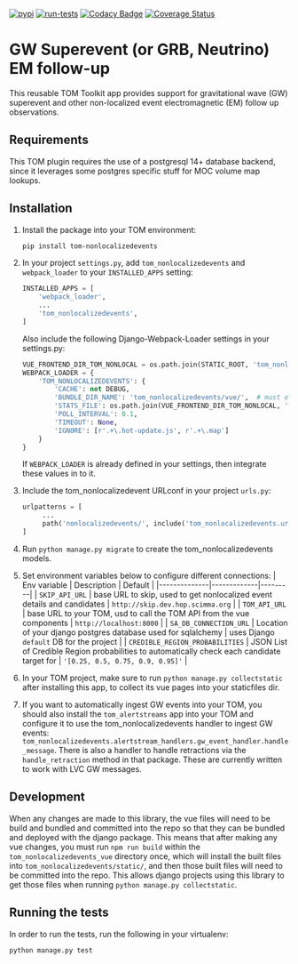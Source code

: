 [![pypi](https://img.shields.io/pypi/v/tom-superevents.svg)](https://pypi.python.org/pypi/tom-superevents)
[![run-tests](https://github.com/TOMToolkit/tom_nonlocalizedevents/actions/workflows/run-tests.yml/badge.svg)](https://github.com/TOMToolkit/tom_nonlocalizedevents/actions/workflows/run-tests.yml)
[![Codacy Badge](https://app.codacy.com/project/badge/Grade/cbcf7ce565d8450f86fff863ef061ff9)](https://www.codacy.com/gh/TOMToolkit/tom_nonlocalizedevents/dashboard?utm_source=github.com&amp;utm_medium=referral&amp;utm_content=TOMToolkit/tom_nonlocalizedevents&amp;utm_campaign=Badge_Grade)
[![Coverage Status](https://coveralls.io/repos/github/TOMToolkit/tom_nonlocalizedevents/badge.svg?branch=main)](https://coveralls.io/github/TOMToolkit/tom_nonlocalizedevents?branch=main)

# GW Superevent (or GRB, Neutrino) EM follow-up

This reusable TOM Toolkit app provides support for gravitational wave (GW) superevent
and other non-localized event electromagnetic (EM) follow up observations.  

## Requirements

This TOM plugin requires the use of a postgresql 14+ database backend, since it leverages some postgres specific stuff for MOC volume map lookups.

## Installation

1. Install the package into your TOM environment:
    ```bash
    pip install tom-nonlocalizedevents
   ```

2. In your project `settings.py`, add `tom_nonlocalizedevents` and `webpack_loader` to your `INSTALLED_APPS` setting:

    ```python
    INSTALLED_APPS = [
        'webpack_loader',
        ...
        'tom_nonlocalizedevents',
    ]
    ```
    
    Also include the following Django-Webpack-Loader settings in your settings.py:

    ```python
    VUE_FRONTEND_DIR_TOM_NONLOCAL = os.path.join(STATIC_ROOT, 'tom_nonlocalizedevents/vue')
    WEBPACK_LOADER = {
        'TOM_NONLOCALIZEDEVENTS': {
            'CACHE': not DEBUG,
            'BUNDLE_DIR_NAME': 'tom_nonlocalizedevents/vue/',  # must end with slash
            'STATS_FILE': os.path.join(VUE_FRONTEND_DIR_TOM_NONLOCAL, 'webpack-stats.json'),
            'POLL_INTERVAL': 0.1,
            'TIMEOUT': None,
            'IGNORE': [r'.+\.hot-update.js', r'.+\.map']
        }
    }
    ```

    If `WEBPACK_LOADER` is already defined in your settings, then integrate these values in to it.

3. Include the tom_nonlocalizedevent URLconf in your project `urls.py`:
   ```python
   urlpatterns = [
        ...
        path('nonlocalizedevents/', include('tom_nonlocalizedevents.urls')),
   ]
   ```

4. Run ``python manage.py migrate`` to create the tom_nonlocalizedevents models.

5. Set environment variables below to configure different connections:
| Env variable | Description | Default |
|--------------|-------------|---------|
| `SKIP_API_URL` | base URL to skip, used to get nonlocalized event details and candidates | `http://skip.dev.hop.scimma.org` |
| `TOM_API_URL` | base URL to your TOM, usd to call the TOM API from the vue components | `http://localhost:8000` |
| `SA_DB_CONNECTION_URL` | Location of your django postgres database used for sqlalchemy | uses Django `default` DB for the project |
| `CREDIBLE_REGION_PROBABILITIES` | JSON List of Credible Region probabilities to automatically check each candidate target for | `'[0.25, 0.5, 0.75, 0.9, 0.95]'` |

6. In your TOM project, make sure to run `python manage.py collectstatic` after installing this app, to collect its vue pages into your staticfiles dir.

7. If you want to automatically ingest GW events into your TOM, you should also install the `tom_alertstreams` app into your TOM and configure it to use the tom_nonlocalizedevents handler to ingest GW events: `tom_nonlocalizedevents.alertstream_handlers.gw_event_handler.handle_message`. There is also a handler to handle retractions via the `handle_retraction` method in that package. These are currently written to work with LVC GW messages.

## Development

When any changes are made to this library, the vue files will need to be build and bundled and committed into the repo so that they can be bundled and deployed with the django package. This means that after making any vue changes, you must run `npm run build` within the `tom_nonlocalizedevents_vue` directory once, which will install the built files into `tom_nonlocalizedevents/static/`, and then those built files will need to be committed into the repo. This allows django projects using this library to get those files when running `python manage.py collectstatic`.

## Running the tests

In order to run the tests, run the following in your virtualenv:

`python manage.py test`

